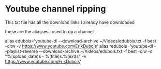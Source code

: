 # Youtube channel ripping


This txt file has all the download links i already have downloaded



these are the aliasses i used to rip a channel



alias edubois='youtube-dl --download-archive ~/Videos/edubois.txt -f best -citw -v https://www.youtube.com/ErikDubois'
alias redubois='youtube-dl --playlist-reverse --download-archive ~/Videos/edubois.txt -f best -ciw -o "%(upload_date)s - %(title)s.%(ext)s" -v https://www.youtube.com/ErikDubois'
